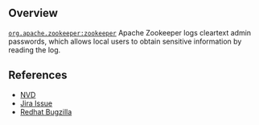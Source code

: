 ## Overview
[`org.apache.zookeeper:zookeeper`](http://search.maven.org/#search%7Cga%7C1%7Ca%3A%22zookeeper%22)
Apache Zookeeper logs cleartext admin passwords, which allows local users to obtain sensitive information by reading the log.

## References
- [NVD](https://web.nvd.nist.gov/view/vuln/detail?vulnId=CVE-2014-0085)
- [Jira Issue](https://issues.apache.org/jira/browse/ZOOKEEPER-1917)
- [Redhat Bugzilla](https://bugzilla.redhat.com/show_bug.cgi?id=1067265)
